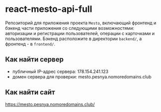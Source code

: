 # react-mesto-api-full

Репозиторий для приложения проекта `Mesto`, включающий фронтенд и бэкенд части приложения со следующими возможностями: авторизации и регистрации пользователей, операции с карточками и пользователями. Бэкенд расположите в директории `backend/`, а фронтенд - в `frontend/`.
  
## Как найти сервер

* публичный IP-адрес сервера: 178.154.241.123
* домен сервера для проверки: mesto.pesnya.nomoredomains.club

## Как найти сайт

<https://mesto.pesnya.nomoredomains.club/>
